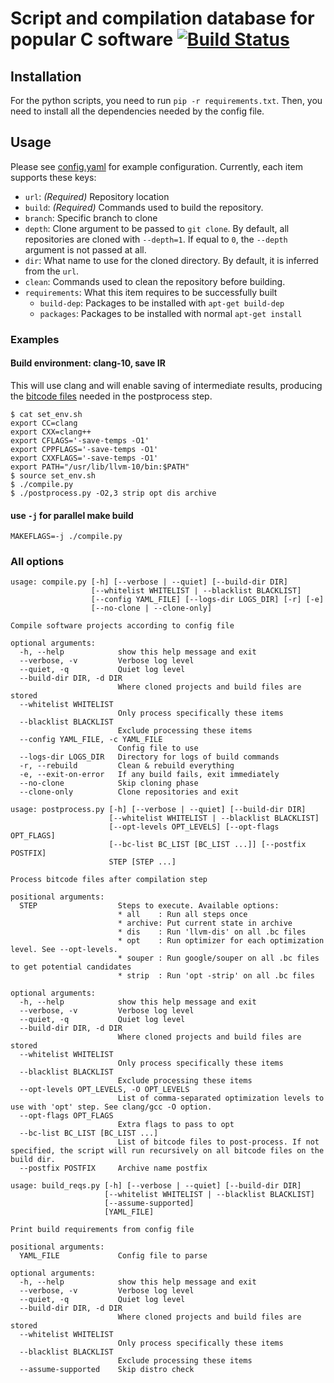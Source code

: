 # Script and compilation database for popular C software [![Build Status](https://travis-ci.com/orestisfl/compilation-database.svg?branch=master)](https://travis-ci.com/orestisfl/compilation-database)

## Installation

For the python scripts, you need to run `pip -r requirements.txt`.
Then, you need to install all the dependencies needed by the config file.

## Usage

Please see [config.yaml](config.yaml) for example configuration.
Currently, each item supports these keys:

- `url`: *(Required)* Repository location
- `build`: *(Required)* Commands used to build the repository.
- `branch`: Specific branch to clone
- `depth`: Clone argument to be passed to `git clone`.
By default, all repositories are cloned with `--depth=1`.
If equal to `0`, the `--depth` argument is not passed at all.
- `dir`: What name to use for the cloned directory.
By default, it is inferred from the `url`.
- `clean`: Commands used to clean the repository before building.
- `requirements`: What this item requires to be successfully built
    - `build-dep`: Packages to be installed with `apt-get build-dep`
    - `packages`: Packages to be installed with normal `apt-get install`

### Examples

#### Build environment: clang-10, save IR

This will use clang and will enable saving of intermediate results,
producing the [bitcode files](https://llvm.org/docs/BitCodeFormat.html) needed in the postprocess step.

```shell script
$ cat set_env.sh
export CC=clang
export CXX=clang++
export CFLAGS='-save-temps -O1'
export CPPFLAGS='-save-temps -O1'
export CXXFLAGS='-save-temps -O1'
export PATH="/usr/lib/llvm-10/bin:$PATH"
$ source set_env.sh
$ ./compile.py
$ ./postprocess.py -O2,3 strip opt dis archive
```

#### use `-j` for parallel make build

```shell script
MAKEFLAGS=-j ./compile.py
```

### All options

```text
usage: compile.py [-h] [--verbose | --quiet] [--build-dir DIR]
                  [--whitelist WHITELIST | --blacklist BLACKLIST]
                  [--config YAML_FILE] [--logs-dir LOGS_DIR] [-r] [-e]
                  [--no-clone | --clone-only]

Compile software projects according to config file

optional arguments:
  -h, --help            show this help message and exit
  --verbose, -v         Verbose log level
  --quiet, -q           Quiet log level
  --build-dir DIR, -d DIR
                        Where cloned projects and build files are stored
  --whitelist WHITELIST
                        Only process specifically these items
  --blacklist BLACKLIST
                        Exclude processing these items
  --config YAML_FILE, -c YAML_FILE
                        Config file to use
  --logs-dir LOGS_DIR   Directory for logs of build commands
  -r, --rebuild         Clean & rebuild everything
  -e, --exit-on-error   If any build fails, exit immediately
  --no-clone            Skip cloning phase
  --clone-only          Clone repositories and exit
```

```text
usage: postprocess.py [-h] [--verbose | --quiet] [--build-dir DIR]
                      [--whitelist WHITELIST | --blacklist BLACKLIST]
                      [--opt-levels OPT_LEVELS] [--opt-flags OPT_FLAGS]
                      [--bc-list BC_LIST [BC_LIST ...]] [--postfix POSTFIX]
                      STEP [STEP ...]

Process bitcode files after compilation step

positional arguments:
  STEP                  Steps to execute. Available options:
                        * all    : Run all steps once
                        * archive: Put current state in archive
                        * dis    : Run 'llvm-dis' on all .bc files
                        * opt    : Run optimizer for each optimization level. See --opt-levels.
                        * souper : Run google/souper on all .bc files to get potential candidates
                        * strip  : Run 'opt -strip' on all .bc files

optional arguments:
  -h, --help            show this help message and exit
  --verbose, -v         Verbose log level
  --quiet, -q           Quiet log level
  --build-dir DIR, -d DIR
                        Where cloned projects and build files are stored
  --whitelist WHITELIST
                        Only process specifically these items
  --blacklist BLACKLIST
                        Exclude processing these items
  --opt-levels OPT_LEVELS, -O OPT_LEVELS
                        List of comma-separated optimization levels to use with 'opt' step. See clang/gcc -O option.
  --opt-flags OPT_FLAGS
                        Extra flags to pass to opt
  --bc-list BC_LIST [BC_LIST ...]
                        List of bitcode files to post-process. If not specified, the script will run recursively on all bitcode files on the build dir.
  --postfix POSTFIX     Archive name postfix
```

```text
usage: build_reqs.py [-h] [--verbose | --quiet] [--build-dir DIR]
                     [--whitelist WHITELIST | --blacklist BLACKLIST]
                     [--assume-supported]
                     [YAML_FILE]

Print build requirements from config file

positional arguments:
  YAML_FILE             Config file to parse

optional arguments:
  -h, --help            show this help message and exit
  --verbose, -v         Verbose log level
  --quiet, -q           Quiet log level
  --build-dir DIR, -d DIR
                        Where cloned projects and build files are stored
  --whitelist WHITELIST
                        Only process specifically these items
  --blacklist BLACKLIST
                        Exclude processing these items
  --assume-supported    Skip distro check
```
